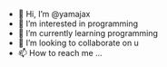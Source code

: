 - 👋 Hi, I’m @yamajax
- 👀 I’m interested in programming
- 🌱 I’m currently learning programming
- 💞️ I’m looking to collaborate on u
- 📫 How to reach me ...

<!---
yamajax/yamajax is a ✨ special ✨ repository because its `README.md` (this file) appears on your GitHub profile.
You can click the Preview link to take a look at your changes.
--->
